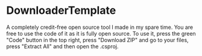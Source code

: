 # DownloaderTemplate

A completely credit-free open source tool I made in my spare time.
You are free to use the code of it as it is fully open source.
To use it, press the green "Code" button in the top right, press "Download ZIP" and go to your files, press "Extract All" and then open the .csproj.
